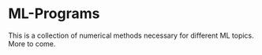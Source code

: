 # ML-Programs


This is a collection of numerical methods necessary for different ML topics.  More to come.
